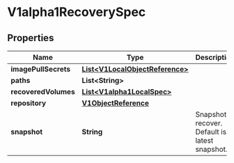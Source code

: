 
# V1alpha1RecoverySpec

## Properties
Name | Type | Description | Notes
------------ | ------------- | ------------- | -------------
**imagePullSecrets** | [**List&lt;V1LocalObjectReference&gt;**](V1LocalObjectReference.md) |  |  [optional]
**paths** | **List&lt;String&gt;** |  |  [optional]
**recoveredVolumes** | [**List&lt;V1alpha1LocalSpec&gt;**](V1alpha1LocalSpec.md) |  |  [optional]
**repository** | [**V1ObjectReference**](V1ObjectReference.md) |  | 
**snapshot** | **String** | Snapshot to recover. Default is latest snapshot. |  [optional]



